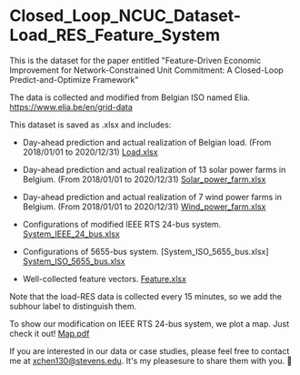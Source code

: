 # Closed_Loop_NCUC_Dataset-Load_RES_Feature_System
This is the dataset for the paper entitled "Feature-Driven Economic Improvement for Network-Constrained Unit Commitment: A Closed-Loop Predict-and-Optimize Framework"

The data is collected and modified from Belgian ISO named Elia. https://www.elia.be/en/grid-data

This dataset is saved as .xlsx and includes:

* Day-ahead prediction and actual realization of Belgian load. (From 2018/01/01 to 2020/12/31) [Load.xlsx](https://github.com/asxadf/Closed_Loop_NCUC_Dataset/files/7584372/Load.xlsx)

* Day-ahead prediction and actual realization of 13 solar power farms in Belgium. (From 2018/01/01 to 2020/12/31) [Solar_power_farm.xlsx](https://github.com/asxadf/Closed_Loop_NCUC_Dataset/files/7584373/Solar_power_farm.xlsx)

* Day-ahead prediction and actual realization of 7 wind power farms in Belgium. (From 2018/01/01 to 2020/12/31) [Wind_power_farm.xlsx](https://github.com/asxadf/Closed_Loop_NCUC_Dataset/files/7584374/Wind_power_farm.xlsx)

* Configurations of modified IEEE RTS 24-bus system. [System_IEEE_24_bus.xlsx](https://github.com/asxadf/Closed_Loop_NCUC_Dataset-Load_RES_Feature_System/files/7314314/System_IEEE_24_bus.xlsx)
* Configurations of 5655-bus system. [System_ISO_5655_bus.xlsx] [System_ISO_5655_bus.xlsx](https://github.com/asxadf/Closed_Loop_NCUC_Dataset_Load_RES_Feature_System/files/7314468/System_ISO_5655_bus.xlsx)

* Well-collected feature vectors. [Feature.xlsx](https://github.com/asxadf/Closed_Loop_NCUC_Dataset-Load_RES_Feature_System/files/7314316/Feature.xlsx)

Note that the load-RES data is collected every 15 minutes, so we add the subhour label to distinguish them.

To show our modification on IEEE RTS 24-bus system, we plot a map. Just check it out! [Map.pdf](https://github.com/asxadf/Closed_Loop_NCUC_Dataset-Load_RES_Feature_System/files/7314204/Map.pdf)

If you are interested in our data or case studies, please feel free to contact me at xchen130@stevens.edu. It's my pleasesure to share them with you. 🤨
